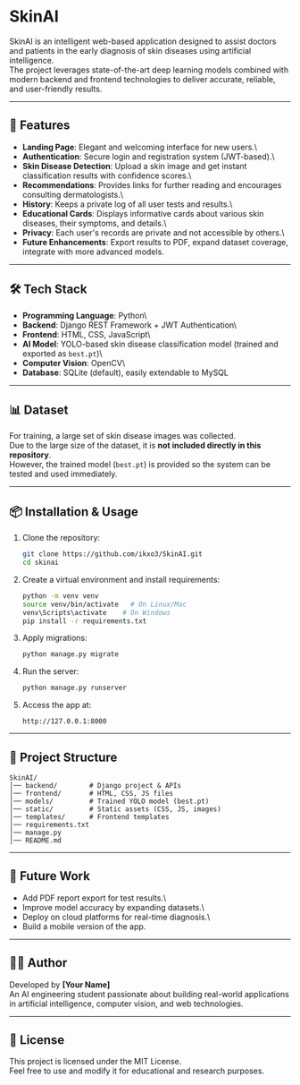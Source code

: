 # SkinAI

SkinAI is an intelligent web-based application designed to assist
doctors and patients in the early diagnosis of skin diseases using
artificial intelligence.\
The project leverages state-of-the-art deep learning models combined
with modern backend and frontend technologies to deliver accurate,
reliable, and user-friendly results.

------------------------------------------------------------------------

## 🚀 Features

-   **Landing Page**: Elegant and welcoming interface for new users.\
-   **Authentication**: Secure login and registration system
    (JWT-based).\
-   **Skin Disease Detection**: Upload a skin image and get instant
    classification results with confidence scores.\
-   **Recommendations**: Provides links for further reading and
    encourages consulting dermatologists.\
-   **History**: Keeps a private log of all user tests and results.\
-   **Educational Cards**: Displays informative cards about various skin
    diseases, their symptoms, and details.\
-   **Privacy**: Each user's records are private and not accessible by
    others.\
-   **Future Enhancements**: Export results to PDF, expand dataset
    coverage, integrate with more advanced models.

------------------------------------------------------------------------

## 🛠️ Tech Stack

-   **Programming Language**: Python\
-   **Backend**: Django REST Framework + JWT Authentication\
-   **Frontend**: HTML, CSS, JavaScript\
-   **AI Model**: YOLO-based skin disease classification model (trained
    and exported as `best.pt`)\
-   **Computer Vision**: OpenCV\
-   **Database**: SQLite (default), easily extendable to MySQL

------------------------------------------------------------------------

## 📊 Dataset

For training, a large set of skin disease images was collected.\
Due to the large size of the dataset, it is **not included directly in
this repository**.\
However, the trained model (`best.pt`) is provided so the system can be
tested and used immediately.

------------------------------------------------------------------------

## 📦 Installation & Usage

1.  Clone the repository:

    ``` bash
    git clone https://github.com/ikxo3/SkinAI.git
    cd skinai
    ```

2.  Create a virtual environment and install requirements:

    ``` bash
    python -m venv venv
    source venv/bin/activate   # On Linux/Mac
    venv\Scripts\activate    # On Windows
    pip install -r requirements.txt
    ```

3.  Apply migrations:

    ``` bash
    python manage.py migrate
    ```

4.  Run the server:

    ``` bash
    python manage.py runserver
    ```

5.  Access the app at:

        http://127.0.0.1:8000

------------------------------------------------------------------------

## 📂 Project Structure

    SkinAI/
    │── backend/        # Django project & APIs
    │── frontend/       # HTML, CSS, JS files
    │── models/         # Trained YOLO model (best.pt)
    │── static/         # Static assets (CSS, JS, images)
    │── templates/      # Frontend templates
    │── requirements.txt
    │── manage.py
    │── README.md

------------------------------------------------------------------------

## 🌟 Future Work

-   Add PDF report export for test results.\
-   Improve model accuracy by expanding datasets.\
-   Deploy on cloud platforms for real-time diagnosis.\
-   Build a mobile version of the app.

------------------------------------------------------------------------

## 👨‍💻 Author

Developed by **\[Your Name\]**\
An AI engineering student passionate about building real-world
applications in artificial intelligence, computer vision, and web
technologies.

------------------------------------------------------------------------

## 📜 License

This project is licensed under the MIT License.\
Feel free to use and modify it for educational and research purposes.
